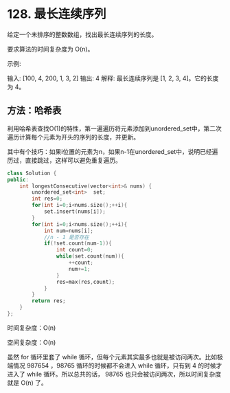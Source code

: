 # 128. 最长连续序列

给定一个未排序的整数数组，找出最长连续序列的长度。

要求算法的时间复杂度为 O(n)。

示例:

输入: [100, 4, 200, 1, 3, 2]
输出: 4
解释: 最长连续序列是 [1, 2, 3, 4]。它的长度为 4。



## 方法：哈希表

利用哈希表查找O(1)的特性，第一遍遍历将元素添加到unordered_set中，第二次遍历计算每个元素为开头的序列的长度，并更新。

其中有个技巧：如果i位置的元素为n，如果n-1在unordered_set中，说明已经遍历过，直接跳过，这样可以避免重复遍历。

```C++
class Solution {
public:
    int longestConsecutive(vector<int>& nums) {
        unordered_set<int>  set;
        int res=0;
        for(int i=0;i<nums.size();++i){
            set.insert(nums[i]);
        }
        for(int i=0;i<nums.size();++i){
            int num=nums[i];
            //n - 1 是否存在
            if(!set.count(num-1)){
                int count=0;
                while(set.count(num)){
                    ++count;
                    num+=1;
                }
                res=max(res,count);
            }
        }
        return res;
    }
};
```

时间复杂度：O(n) 

空间复杂度：O(n) 

虽然 for 循环里套了 while 循环，但每个元素其实最多也就是被访问两次。比如极端情况 987654 ，98765 循环的时候都不会进入 while 循环，只有到 4 的时候才进入了 while 循环。所以总共的话， 98765 也只会被访问两次，所以时间复杂度就是 O(n) 了。

